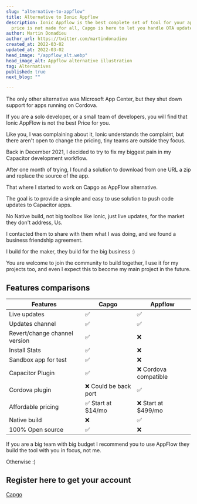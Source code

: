 ```yaml
---
slug: "alternative-to-appflow"
title: Alternative to Ionic Appflow
description: Ionic Appflow is the best complete set of tool for your app, sadly they
  price is not made for all, Capgo is here to let you handle OTA update at fair price.
author: Martin Donadieu
author_url: https://twitter.com/martindonadieu
created_at: 2022-03-02
updated_at: 2022-03-02
head_image: "/appflow_alt.webp"
head_image_alt: Appflow alternative illustration
tag: Alternatives
published: true
next_blog: ""

---
```


The only other alternative was Microsoft App Center, but they shut down support for apps running on Cordova.

If you are a solo developer, or a small team of developers, you will find that Ionic AppFlow is not the best Price for you.

Like you, I was complaining about it, Ionic understands the complaint, but there aren't open to change the pricing, tiny teams are outside they focus.

Back in December 2021, I decided to try to fix my biggest pain in my Capacitor development workflow.

After one month of trying, I found a solution to download from one URL a zip and replace the source of the app.

That where I started to work on Capgo as AppFlow alternative.

The goal is to provide a simple and easy to use solution to push code updates to Capacitor apps.

No Native build, not big toolbox like Ionic, just live updates, for the market they don't address, Us.

I contacted them to share with them what I was doing, and we found a business friendship agreement.

I build for the maker, they build for the big business :)

You are welcome to join the community to build together, I use it for my projects too, and even I expect this to become my main project in the future.

## Features comparisons

| Features | Capgo | Appflow |
| --- | --- | --- |
| Live updates | ✅ | ✅ |
| Updates channel | ✅ | ✅ |
| Revert/change channel version | ✅ | ❌ |
| Install Stats | ✅ | ❌ |
| Sandbox app for test | ✅ | ❌ |
| Capacitor Plugin | ✅ | ❌ Cordova compatible |
| Cordova plugin | ❌ Could be back port | ✅ |
| Affordable pricing | ✅ Start at $14/mo | ❌ Start at $499/mo |
| Native build | ❌ | ✅ |
| 100% Open source | ✅ | ❌ |

If you are a big team with big budget I recommend you to use AppFlow they build the tool with you in focus, not me.

Otherwise :)

## Register here to get your account

[Capgo](https://web.capgo.app/register)